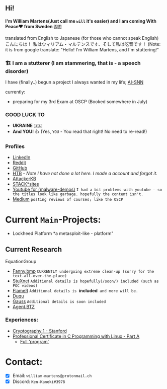 ## Hi!

#### I'm William Martens(Just call me `will` it's easier) and I am coming With Peace❤️ from Sweden 🇸🇪



translated from English to Japanese (for those who cannot speak English)
こんにちは！ 私はウィリアム・マルテンスです、そして私は吃音です！
(Note: it is from google translate: "Hello! I'm William Martens, and I'm stuttering!"


### 🏗️  I am a stutterer (I am stammering, that is - a speech disorder)
I have (finally..) begun a project I always wanted in my life; [AI-SNN](https://github.com/loneicewolf/AI-SNN)


currently:
- preparing for my 3rd Exam at OSCP (Booked somewhere in July)

### GOOD LUCK TO

- **UKRAINE** 🇺🇦
- **And YOU!** 👍 (Yes, `YOU` - You read that right! No need to re-read!)

### Profiles
- [LinkedIn](https://www.linkedin.com/in/william-martens-16872717b/)
- [Reddit](https://www.reddit.com/user/Will-VX)
- [GitHub](https://github.com/loneicewolf)
- [HTB](https://app.hackthebox.com/users/545815) - _Note I have not done a lot here. I made a account and forgot it._
- [AttackerKB](https://attackerkb.com/contributors/loneicewolf)
- [STACK*sites](https://stackexchange.com/users/19592785/william-martens)
- [Youtube for (malware-demos)](https://www.youtube.com/channel/UCLXV1xU0WlqtPu2wsNmMhcQ/featured) `I had a bit problems with youtube - so the titles look like garbage. hopefully the content isn't.`
- [Medium](https://medium.com/@william-martens) `posting reviews of courses; like the OSCP`


# Current `Main`-Projects:
- Lockheed Platform *a metasploit-like -  platform"

## Current Research

EquationGroup
- [Fanny.bmp](https://github.com/loneicewolf/fanny.bmp)  `CURRENTLY undergoing extreme clean-up (sorry for the text-all-over-the-place)`
- [StuXnet](https://github.com/loneicewolf/Stuxnet-Source.git) `Additional details is hopefully(/soon/) included (such as POC videos)`
- [FlameR](https://github.com/loneicewolf/flame-sourcecode) `Additional details is `**included**` and more will be.`
- [Duqu](https://github.com/loneicewolf/DUQU)
- [Gauss](https://github.com/loneicewolf/Gauss-Src) `Additional details is soon included`
- [Agent.BTZ](https://github.com/loneicewolf/Agent.btz)

### Experiences:
- [Cryptography 1 - Stanford](https://www.coursera.org/account/accomplishments/certificate/F8AUM7UWEU2R)
- [Professional Certificate in C Programming with Linux - Part A](https://credentials.edx.org/credentials/fab4e78dc2674cea93498d6197836785/)
  - [Full 'program'](https://credentials.edx.org/records/programs/shared/fb0f3a74321848018571b2468805e844/)

# Contact:
- [x] Email: `william-martens@protonmail.ch`
- [x] Discord: `Ken-Kaneki#3978`
